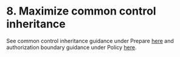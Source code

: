 # 8. Maximize common control inheritance

See common control inheritance guidance under Prepare [here](prepare.md) and authorization boundary guidance under Policy [here](policy.md).
